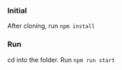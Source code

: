 ### Initial

After cloning, run ``npm install``

### Run

cd into the folder. Run ``npm run start``
